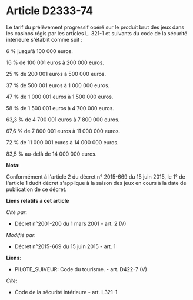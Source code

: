 # Article D2333-74

Le tarif du prélèvement progressif opéré sur le produit brut des jeux dans les casinos régis par les articles L. 321-1 et
suivants du code de la sécurité intérieure s'établit comme suit : 

6 % jusqu'à 100 000 euros. 

16 % de 100 001 euros à 200 000 euros. 

25 % de 200 001 euros à 500 000 euros. 

37 % de 500 001 euros à 1 000 000 euros. 

47 % de 1 000 001 euros à 1 500 000 euros. 

58 % de 1 500 001 euros à 4 700 000 euros. 

63,3 % de 4 700 001 euros à 7 800 000 euros. 

67,6 % de 7 800 001 euros à 11 000 000 euros. 

72 % de 11 000 001 euros à 14 000 000 euros. 

83,5 % au-delà de 14 000 000 euros.

**Nota:**

Conformément à l'article 2 du décret n° 2015-669 du 15 juin 2015, le 1° de l'article 1 dudit décret s'applique à la saison
des jeux en cours à la date de publication de ce décret.

**Liens relatifs à cet article**

_Cité par_:

  - Décret n°2001-200 du 1 mars 2001 - art. 2 (V)

_Modifié par_:

  - Décret n°2015-669 du 15 juin 2015 - art. 1

**Liens**:

  - PILOTE_SUIVEUR: Code du tourisme. - art. D422-7 (V)

_Cite_:

  - Code de la sécurité intérieure - art. L321-1
